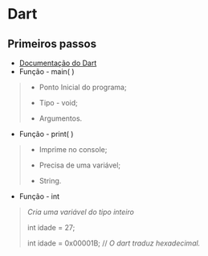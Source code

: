 # Dart


## Primeiros passos

- [Documentação do Dart](https://dart.dev/guides)
- Função - main( )
> - Ponto Inicial do programa;
> 
> - Tipo - void;
> 
> - Argumentos.
- Função - print( )
> - Imprime no console;
> 
> - Precisa de uma variável;
> 
> - String. 
- Função - int
>*Cria uma variável do tipo inteiro*
> 
> int idade = 27;
> 
> int idade = 0x00001B; // *O dart traduz hexadecimal.*









